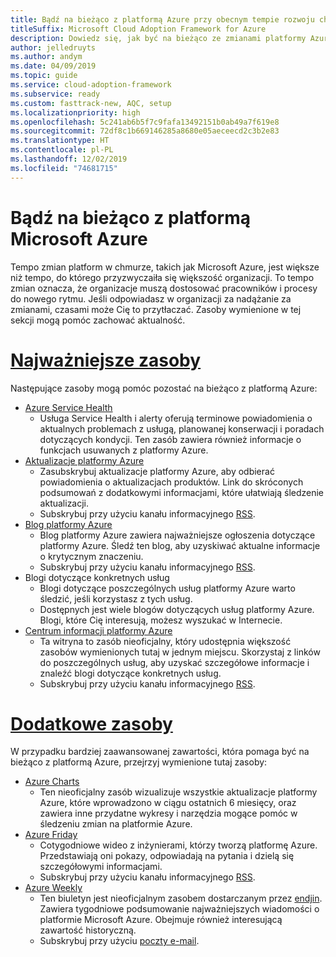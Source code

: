 ```yaml
---
title: Bądź na bieżąco z platformą Azure przy obecnym tempie rozwoju chmury
titleSuffix: Microsoft Cloud Adoption Framework for Azure
description: Dowiedz się, jak być na bieżąco ze zmianami platformy Azure i zarządzać nimi przy obecnym tempie rozwoju chmury.
author: jelledruyts
ms.author: andym
ms.date: 04/09/2019
ms.topic: guide
ms.service: cloud-adoption-framework
ms.subservice: ready
ms.custom: fasttrack-new, AQC, setup
ms.localizationpriority: high
ms.openlocfilehash: 5c241ab6b5f7c9fafa13492151b0ab49a7f619e8
ms.sourcegitcommit: 72df8c1b669146285a8680e05aeceecd2c3b2e83
ms.translationtype: HT
ms.contentlocale: pl-PL
ms.lasthandoff: 12/02/2019
ms.locfileid: "74681715"
---
```

# <a name="stay-current-with-microsoft-azure"></a>Bądź na bieżąco z platformą Microsoft Azure

Tempo zmian platform w chmurze, takich jak Microsoft Azure, jest większe niż tempo, do którego przyzwyczaiła się większość organizacji. To tempo zmian oznacza, że organizacje muszą dostosować pracowników i procesy do nowego rytmu. Jeśli odpowiadasz w organizacji za nadążanie za zmianami, czasami może Cię to przytłaczać. Zasoby wymienione w tej sekcji mogą pomóc zachować aktualność.

<!-- markdownlint-disable MD025 -->

# <a name="top-resourcestabtopresources"></a>[Najważniejsze zasoby](#tab/TopResources)

<!-- markdownlint-enable MD025 -->

Następujące zasoby mogą pomóc pozostać na bieżąco z platformą Azure:

- [Azure Service Health](https://docs.microsoft.com/azure/service-health/service-health-overview)
  - Usługa Service Health i alerty oferują terminowe powiadomienia o aktualnych problemach z usługą, planowanej konserwacji i poradach dotyczących kondycji. Ten zasób zawiera również informacje o funkcjach usuwanych z platformy Azure.
- [Aktualizacje platformy Azure](https://azure.microsoft.com/updates)
  - Zasubskrybuj aktualizacje platformy Azure, aby odbierać powiadomienia o aktualizacjach produktów. Link do skróconych podsumowań z dodatkowymi informacjami, które ułatwiają śledzenie aktualizacji.
  - Subskrybuj przy użyciu kanału informacyjnego [RSS](https://azurecomcdn.azureedge.net/updates/feed).
- [Blog platformy Azure](https://azure.microsoft.com/blog)
  - Blog platformy Azure zawiera najważniejsze ogłoszenia dotyczące platformy Azure. Śledź ten blog, aby uzyskiwać aktualne informacje o krytycznym znaczeniu.
  - Subskrybuj przy użyciu kanału informacyjnego [RSS](https://azurecomcdn.azureedge.net/blog/feed).
- Blogi dotyczące konkretnych usług
  - Blogi dotyczące poszczególnych usług platformy Azure warto śledzić, jeśli korzystasz z tych usług.
  - Dostępnych jest wiele blogów dotyczących usług platformy Azure. Blogi, które Cię interesują, możesz wyszukać w Internecie.
- [Centrum informacji platformy Azure](https://azureinfohub.azurewebsites.net)
  - Ta witryna to zasób nieoficjalny, który udostępnia większość zasobów wymienionych tutaj w jednym miejscu. Skorzystaj z linków do poszczególnych usług, aby uzyskać szczegółowe informacje i znaleźć blogi dotyczące konkretnych usług.
  - Subskrybuj przy użyciu kanału informacyjnego [RSS](https://azureinfohub.azurewebsites.net/Feed?serviceTitle=Azure).

<!-- markdownlint-disable MD025 -->

# <a name="additional-resourcestabadditionalresources"></a>[Dodatkowe zasoby](#tab/AdditionalResources)

<!-- markdownlint-enable MD025 -->

W przypadku bardziej zaawansowanej zawartości, która pomaga być na bieżąco z platformą Azure, przejrzyj wymienione tutaj zasoby:

- [Azure Charts](https://azurecharts.com/)
  - Ten nieoficjalny zasób wizualizuje wszystkie aktualizacje platformy Azure, które wprowadzono w ciągu ostatnich 6 miesięcy, oraz zawiera inne przydatne wykresy i narzędzia mogące pomóc w śledzeniu zmian na platformie Azure.
- [Azure Friday](https://channel9.msdn.com/Shows/Azure-Friday)
  - Cotygodniowe wideo z inżynierami, którzy tworzą platformę Azure. Przedstawiają oni pokazy, odpowiadają na pytania i dzielą się szczegółowymi informacjami.
  - Subskrybuj przy użyciu kanału informacyjnego [RSS](https://channel9.msdn.com/Shows/Azure-Friday/feed).
- [Azure Weekly](https://azureweekly.info)
  - Ten biuletyn jest nieoficjalnym zasobem dostarczanym przez [endjin](https://endjin.com). Zawiera tygodniowe podsumowanie najważniejszych wiadomości o platformie Microsoft Azure. Obejmuje również interesującą zawartość historyczną.
  - Subskrybuj przy użyciu [poczty e-mail](https://azureweekly.info).
